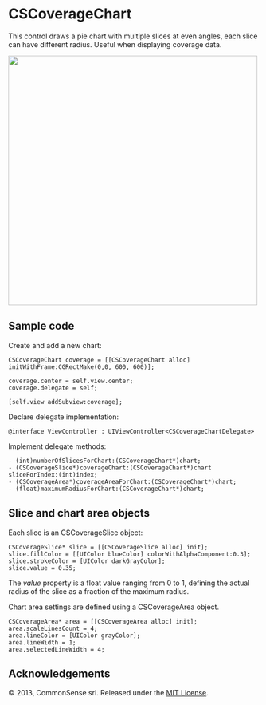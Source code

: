 CSCoverageChart
===============

This control draws a pie chart with multiple slices at even angles, each slice can have different radius. 
Useful when displaying coverage data.

<img width=500 src="https://raw.github.com/common-sense/CSCoverageChart/master/sample.png"/>


Sample code
-----------

Create and add a new chart:

    CSCoverageChart coverage = [[CSCoverageChart alloc] initWithFrame:CGRectMake(0,0, 600, 600)];
    
    coverage.center = self.view.center;
    coverage.delegate = self;
    
    [self.view addSubview:coverage];
    
Declare delegate implementation:

    @interface ViewController : UIViewController<CSCoverageChartDelegate>


Implement delegate methods:

    - (int)numberOfSlicesForChart:(CSCoverageChart*)chart;
    - (CSCoverageSlice*)coverageChart:(CSCoverageChart*)chart sliceForIndex:(int)index;
    - (CSCoverageArea*)coverageAreaForChart:(CSCoverageChart*)chart;
    - (float)maximumRadiusForChart:(CSCoverageChart*)chart;

Slice and chart area objects
----------------------------------
Each slice is an CSCoverageSlice object: 

    CSCoverageSlice* slice = [[CSCoverageSlice alloc] init];
    slice.fillColor = [[UIColor blueColor] colorWithAlphaComponent:0.3];
    slice.strokeColor = [UIColor darkGrayColor];
    slice.value = 0.35;

The _value_ property is a float value ranging from 0 to 1, defining the actual radius of the slice as a fraction of the maximum radius.

Chart area settings are defined using a CSCoverageArea object.

    CSCoverageArea* area = [[CSCoverageArea alloc] init];
    area.scaleLinesCount = 4;
    area.lineColor = [UIColor grayColor];
    area.lineWidth = 1;
    area.selectedLineWidth = 4;
    
Acknowledgements
----------------

© 2013, CommonSense srl. Released under the [MIT 
License](http://www.opensource.org/licenses/mit-license.php).

